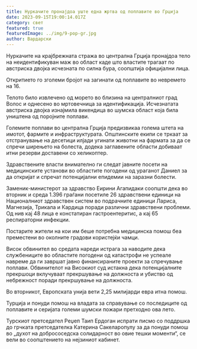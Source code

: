 ```yaml
---
title: Нуркачите пронајдоа уште една жртва од поплавите во Грција
date: 2023-09-15T19:00:14.017Z
category: свет
featured: true
featuredImage: ../img/9-pop-gr.jpg
author: Вардарски
---
```

Нуркачите на крајбрежната стража во централна Грција пронајдоа тело на неидентификуван маж во област каде што властите трагаат по австриска двојка исчезната по силна бура, соопштија официјални лица.

Откритието го зголеми бројот на загинати од поплавите во невремето на 16.

Телото било извлечено од морето во близина на централниот град Волос и однесено во мртовечница за идентификација. Исчезнатата австриска двојка изнајмила викендица во шумска област која била уништена од поројните поплави.

Големите поплави во централна Грција предизвикаа голема штета на имотот, фармите и инфраструктурата. Општинските екипи се тркаат за отстранување на десетици илјади угинати животни на фармата за да се спречи ширењето на болеста, додека заглавените области добиваат итни резерви доставени со хеликоптер.

Здравствените власти внимателно ги следат јавните посети на медицинските установи во областите погодени од ураганот Даниел за да откријат и спречат потенцијални епидемии на заразни болести.

Заменик-министерот за здравство Еирини Агапидаки соопшти дека во вторник и среда 1.396 граѓани посетиле 26 здравствени единици на Националниот здравствен систем во подрачните единици Лариса, Магнезија, Трикала и Кардица поради различни здравствени проблеми. Од нив кај 48 лица е констатиран гастроентеритис, а кај 65 респираторни инфекции.

Постарите жители на кои им беше потребна медицинска помош беа преместени во околните градови користејќи чамци.

Висок обвинител во средата нареди истрага за наводите дека службениците во областите погодени од катастрофи не успеале навреме да ги завршат јавно финансираните проекти за спречување поплави. Обвинителот на Високиот суд истакна дека потенцијалните прекршоци вклучуваат прекршување на должноста и убиство од небрежност поради прекршување на должноста.

Во вторникот, Европската унија вети 2,25 милијарди евра итна помош.

Турција и понуди помош на владата за справување со последиците од поплавите и серијата големи шумски пожари претходно ова лето.

Турскиот претседател Реџеп Таип Ердоган испрати писмо со поддршка до грчката претседателка Катерина Сакеларопулу за да понуди помош во „духот на добрососедска солидарност во овие тешки моменти“, се вели во соопштението на нејзиниот кабинет.